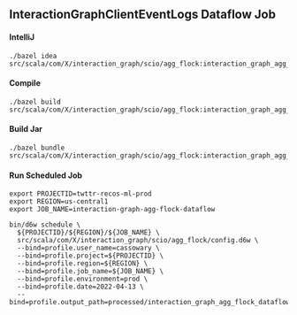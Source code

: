 ## InteractionGraphClientEventLogs Dataflow Job

#### IntelliJ
```
./bazel idea src/scala/com/X/interaction_graph/scio/agg_flock:interaction_graph_agg_flock_scio
```

#### Compile
```
./bazel build src/scala/com/X/interaction_graph/scio/agg_flock:interaction_graph_agg_flock_scio
```

#### Build Jar
```
./bazel bundle src/scala/com/X/interaction_graph/scio/agg_flock:interaction_graph_agg_flock_scio
```

#### Run Scheduled Job
```
export PROJECTID=twttr-recos-ml-prod
export REGION=us-central1
export JOB_NAME=interaction-graph-agg-flock-dataflow

bin/d6w schedule \
  ${PROJECTID}/${REGION}/${JOB_NAME} \
  src/scala/com/X/interaction_graph/scio/agg_flock/config.d6w \
  --bind=profile.user_name=cassowary \
  --bind=profile.project=${PROJECTID} \
  --bind=profile.region=${REGION} \
  --bind=profile.job_name=${JOB_NAME} \
  --bind=profile.environment=prod \
  --bind=profile.date=2022-04-13 \
  --bind=profile.output_path=processed/interaction_graph_agg_flock_dataflow
```